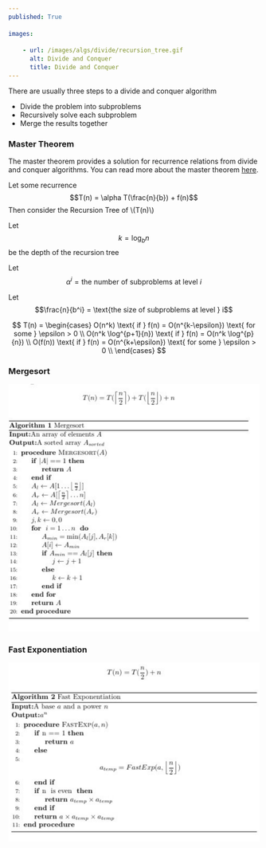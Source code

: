 ```yaml
---
published: True

images:

    - url: /images/algs/divide/recursion_tree.gif
      alt: Divide and Conquer
      title: Divide and Conquer
---
```


There are usually three steps to a divide and conquer algorithm

+ Divide the problem into subproblems
+ Recursively solve each subproblem
+ Merge the results together

### Master Theorem
The master theorem provides a solution for recurrence relations from divide and conquer algorithms. You can read more about the master theorem [here](https://en.wikipedia.org/wiki/Master_theorem).

Let some recurrence $$T(n) = \alpha T(\frac{n}{b}) + f(n)$$
Then consider the Recursion Tree of \\(T(n)\\)

Let $$k = \log_b{n}$$ be the depth of the recursion tree 

Let $$\alpha^i  = \text{the number of subproblems at level } i$$

Let $$\frac{n}{b^i} = \text{the size of subproblems at level } i$$

$$ T(n) = 
\begin{cases}
O(n^k)  \text{ if } f(n) = O(n^{k-\epsilon}) \text{ for some } \epsilon > 0 \\ 
O(n^k \log^{p+1}{n})  \text{ if } f(n) = O(n^k \log^{p}{n}) \\
O(f(n))  \text{ if } f(n) = O(n^{k+\epsilon}) \text{ for some } \epsilon > 0 \\ 
\end{cases} $$

### Mergesort
![mergesort](/images/algs/divide/mergesort.png)


### Fast Exponentiation

![fast_exp](/images/algs/divide/fast_exp.png)

